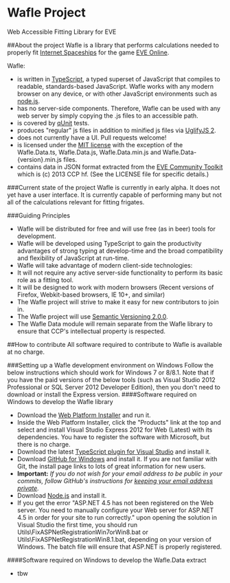 Wafle Project
=============
Web Accessible Fitting Library for EVE

##About the project
Wafle is a library that performs calculations needed to properly fit [Internet Spaceships](http://www.eveonline.com/universe/spaceships/) for the game [EVE Online](http://www.eveonline.com).

Wafle:
* is written in [TypeScript](https://typescript.codeplex.com/), a typed superset of JavaScript that compiles to readable, standards-based JavaScript.  Wafle works with any modern browser on any device, or with other JavaScript environments such as [node.js](http://nodejs.org/).
* has no server-side components.  Therefore, Wafle can be used with any web server by simply copying the .js files to an accessible path.
* is covered by [qUnit](http://qunitjs.com/) tests.
* produces "regular" js files in addition to minified js files via [UglifyJS 2](https://github.com/mishoo/UglifyJS2).
* does not currently have a UI.  Pull requests welcome!
* is licensed under the [MIT license](http://opensource.org/licenses/MIT) with the exception of the Wafle.Data.ts, Wafle.Data.js, Wafle.Data.min.js and Wafle.Data-{version}.min.js files.
* contains data in JSON format extracted from the [EVE Community Toolkit](http://community.eveonline.com/community/fansites/toolkit/) which is (c) 2013 CCP hf. (See the LICENSE file for specific details.)

###Current state of the project
Wafle is currently in early alpha.  It does not yet have a user interface.  It is currently capable of performing many but not all of the calculations relevant for fitting frigates.

###Guiding Principles
* Wafle will be distributed for free and will use free (as in beer) tools for development.
* Wafle will be developed using TypeScript to gain the productivity advantages of strong typing at develop-time and the broad compatibility and flexibility of JavaScript at run-time.
* Wafle will take advantage of modern client-side technologies:
 * It will not require any active server-side functionality to perform its basic role as a fitting tool.
 * It will be designed to work with modern browsers (Recent versions of Firefox, Webkit-based browsers, IE 10+, and similar)
* The Wafle project will strive to make it easy for new contributors to join in.
* The Wafle project will use [Semantic Versioning 2.0.0](http://semver.org/spec/v2.0.0.html).
* The Wafle Data module will remain separate from the Wafle library to ensure that CCP's intellectual property is respected.


##How to contribute
All software required to contribute to Wafle is available at no charge.

###Setting up a Wafle development environment on Windows
Follow the below instructions which should work for Windows 7 or 8/8.1.  Note that if you have the paid versions of the below tools (such as Visual Studio 2012 Professional or SQL Server 2012 Developer Edition), then you don't need to download or install the Express version.
####Software required on Windows to develop the Wafle library
* Download the [Web Platform Installer](http://www.microsoft.com/web/downloads/platform.aspx) and run it.
 * Inside the Web Platform Installer, click the "Products" link at the top and select and install Visual Studio Express 2012 for Web (Latest) with its dependencies.  You have to register the software with Microsoft, but there is no charge.
* Download the latest [TypeScript plugin for Visual Studio](http://www.typescriptlang.org/) and install it.
* Download [GitHub for Windows](https://help.github.com/articles/set-up-git#platform-windows) and install it.  If you are not familiar with Git, the install page links to lots of great information for new users.
 * **Important:** _If you do not wish for your email address to be public in your commits, follow GitHub's instructions for [keeping your email address private](https://help.github.com/articles/keeping-your-email-address-private)._
* Download [Node.js](http://nodejs.org/) and install it.
* If you get the error "ASP.NET 4.5 has not been registered on the Web server. You need to manually configure your Web server for ASP.NET 4.5 in order for your site to run correctly." upon opening the solution in Visual Studio the first time, you should run Utils\FixASPNetRegistrationWin7orWin8.bat or Utils\FixASPNetRegistrationWin8.1.bat, depending on your version of Windows.  The batch file will ensure that ASP.NET is properly registered.


####Software required on Windows to develop the Wafle.Data extract
* tbw
